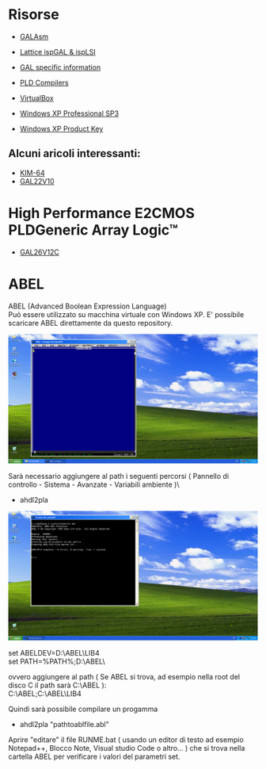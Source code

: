 # Risorse

- [GALAsm](https://github.com/daveho/GALasm)
- [Lattice ispGAL & ispLSI](https://www.ythiee.com/2023/01/08/lattice-ispgal-isplsi/)
- [GAL specific information](https://www.ythiee.com/2021/06/06/gal-specific-information/)
- [PLD Compilers](https://www.ythiee.com/2021/06/06/pld-compilers/)

- [VirtualBox](https://www.virtualbox.org/)
- [Windows XP Professional SP3](https://archive.org/details/WinXPProSP3x86)
- [Windows XP Product Key](https://github.com/Fuwn/xp)



## Alcuni aricoli interessanti:
- [KIM-64](https://www.ythiee.com/2025/01/05/kim-64/)
- [GAL22V10](https://www.ythiee.com/tag/gal22v10/)

# High Performance E2CMOS PLDGeneric Array Logic™

- [GAL26V12C](https://www.digikey.it/it/products/detail/rochester-electronics-llc/GAL26V12C-20LPI12121153)

# ABEL
ABEL (Advanced Boolean Expression Language)\
Può essere utilizzato su macchina virtuale con Windows XP.
E' possibile scaricare ABEL direttamente da questo repository.

![alt text](https://github.com/LucaEstiva/Hobby_8088_PC/blob/main/Images/ABEL/VirtualBox_Win_XP_ABEL_1.png?raw=true "ABEL ON XP")

Sarà necessario aggiungere al path i seguenti percorsi ( Pannello di controllo - Sistema - Avanzate - Variabili ambiente )\

- ahdl2pla

![alt text](https://github.com/LucaEstiva/Hobby_8088_PC/blob/main/Images/ABEL/VirtualBox_Win_XP_ABEL.png?raw=true "ABEL ON XP")

set ABELDEV=D:\ABEL\LIB4\
set PATH=%PATH%;D:\ABEL\

ovvero aggiungere al path ( Se ABEL si trova, ad esempio nella root del disco C il path sarà C:\ABEL ):\
C:\ABEL;C:\ABEL\LIB4

Quindi sarà possibile compilare un progamma 
- ahdl2pla "pathtoablfile.abl"

Aprire "editare" il file RUNME.bat ( usando un editor di testo ad esempio Notepad++, Blocco Note, Visual studio Code o altro... ) che si trova nella cartella ABEL per verificare i valori del parametri set.
